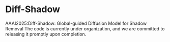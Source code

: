 # Diff-Shadow
AAAI2025:Diff-Shadow: Global-guided Diffusion Model for Shadow Removal
The code is currently under organization, and we are committed to releasing it promptly upon completion.
